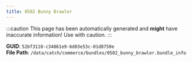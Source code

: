 ```yaml
---
title: 0502 Bunny Brawler
---
```


:::caution
This page has been automatically generated and **might** have inaccurate information!
Use with caution.
:::

**GUID**: `52bf3118-c34861e9-6d03e53c-01d8750e`  
**File Path**: `/data/catch/commerce/bundles/0502_bunny_brawler.bundle_info`
